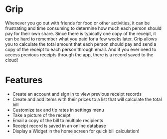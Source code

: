 # Grip
Whenever you go out with friends for food or other activities, it can be frustrating and time consuming to determine how much each person should pay for their own share. 
Since there is typically one copy of the receipt, it can be hard to remember what you paid for a few weeks later. 
Grip allows you to calculate the total amount that each person should pay and send a copy of the receipt to each person through email.
And if you ever need to access previous receipts through the app, there is a record saved to the cloud! 
# Features
- Create an account and sign in to view previous receipt records
- Create and add items with their prices to a list that will calculate the total bill
- Customize tax and tip rates in settings menu
- Take a picture of the receipt
- Email a copy of the bill to multiple recipients
- Receipt record is saved in an online database
- Display a Widget in the home screen for quick bill calculation!

